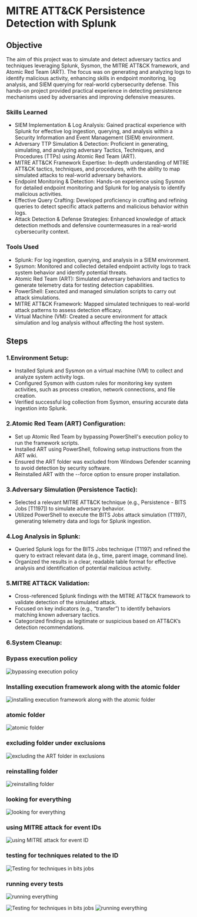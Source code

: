 # MITRE ATT&CK Persistence Detection with Splunk

## Objective
The aim of this project was to simulate and detect adversary tactics and techniques leveraging Splunk, Sysmon, the MITRE ATT&CK framework, and Atomic Red Team (ART). The focus was on generating and analyzing logs to identify malicious activity, enhancing skills in endpoint monitoring, log analysis, and SIEM querying for real-world cybersecurity defense. This hands-on project provided practical experience in detecting persistence mechanisms used by adversaries and improving defensive measures.

### Skills Learned

- SIEM Implementation & Log Analysis: Gained practical experience with Splunk for effective log ingestion, querying, and analysis within a Security Information and Event Management (SIEM) environment.
- Adversary TTP Simulation & Detection: Proficient in generating, simulating, and analyzing adversary Tactics, Techniques, and Procedures (TTPs) using Atomic Red Team (ART).
- MITRE ATT&CK Framework Expertise: In-depth understanding of MITRE ATT&CK tactics, techniques, and procedures, with the ability to map simulated attacks to real-world adversary behaviors.
- Endpoint Monitoring & Detection: Hands-on experience using Sysmon for detailed endpoint monitoring and Splunk for log analysis to identify malicious activities.
- Effective Query Crafting: Developed proficiency in crafting and refining queries to detect specific attack patterns and malicious behavior within logs.
- Attack Detection & Defense Strategies: Enhanced knowledge of attack detection methods and defensive countermeasures in a real-world cybersecurity context.

### Tools Used


- Splunk: For log ingestion, querying, and analysis in a SIEM environment.
- Sysmon: Monitored and collected detailed endpoint activity logs to track system behavior and identify potential threats.
- Atomic Red Team (ART): Simulated adversary behaviors and tactics to generate telemetry data for testing detection capabilities.
- PowerShell: Executed and managed simulation scripts to carry out attack simulations.
- MITRE ATT&CK Framework: Mapped simulated techniques to real-world attack patterns to assess detection efficacy.
- Virtual Machine (VM): Created a secure environment for attack simulation and log analysis without affecting the host system.

## Steps

### 1.Environment Setup:

- Installed Splunk and Sysmon on a virtual machine (VM) to collect and analyze system activity logs.
- Configured Sysmon with custom rules for monitoring key system activities, such as process creation, network connections, and file creation.
- Verified successful log collection from Sysmon, ensuring accurate data ingestion into Splunk.

### 2.Atomic Red Team (ART) Configuration:

- Set up Atomic Red Team by bypassing PowerShell's execution policy to run the framework scripts.
- Installed ART using PowerShell, following setup instructions from the ART wiki.
- Ensured the ART folder was excluded from Windows Defender scanning to avoid detection by security software.
- Reinstalled ART with the --force option to ensure proper installation.

### 3.Adversary Simulation (Persistence Tactic):

- Selected a relevant MITRE ATT&CK technique (e.g., Persistence - BITS Jobs [T1197]) to simulate adversary behavior.
- Utilized PowerShell to execute the BITS Jobs attack simulation (T1197), generating telemetry data and logs for Splunk ingestion.

### 4.Log Analysis in Splunk:

- Queried Splunk logs for the BITS Jobs technique (T1197) and refined the query to extract relevant data (e.g., time, parent image, command line).
- Organized the results in a clear, readable table format for effective analysis and identification of potential malicious activity.

### 5.MITRE ATT&CK Validation:

- Cross-referenced Splunk findings with the MITRE ATT&CK framework to validate detection of the simulated attack.
- Focused on key indicators (e.g., “transfer”) to identify behaviors matching known adversary tactics.
- Categorized findings as legitimate or suspicious based on ATT&CK’s detection recommendations.

### 6.System Cleanup:


### Bypass execution policy


![bypassing execution policy](https://github.com/user-attachments/assets/9724c234-1818-4552-b96d-8cc266615c40)


### Installing execution framework along with the atomic folder


![installing execution framework along with the atomic folder](https://github.com/user-attachments/assets/c0305898-5ec9-490c-95dc-496e9c1aa1c0)


### atomic folder


![atomic folder](https://github.com/user-attachments/assets/c40127f3-7737-4100-8bfb-fa5dfb1d2644)


### excluding folder under exclusions


![excluding the ART folder in exclusions](https://github.com/user-attachments/assets/1f655c58-2280-42bb-a7b6-a610136c0024)


### reinstalling folder


![reinstalling folder](https://github.com/user-attachments/assets/4b677201-b96d-493d-aeeb-0ce0446b0c8a)


### looking for everything 


![looking for everything](https://github.com/user-attachments/assets/250ee86d-9a17-41b5-9ac7-c92113d13cdf)


### using MITRE attack for event IDs


![using MITRE attack for event ID](https://github.com/user-attachments/assets/c12a08b3-379a-4b3d-9236-9fe40a6cb1d7)


### testing for techniques related to the ID


![Testing for techniques in bits jobs](https://github.com/user-attachments/assets/91672458-6117-438b-9d0b-ae645651a8f3)


### running every tests


![running everything](https://github.com/user-attachments/assets/a60f38fa-60cd-424d-806e-19335aee0518)



![Testing for techniques in bits jobs](https://github.com/user-attachments/assets/fe7aa15c-8416-42be-b833-db94e990d97a)
![running everything](https://github.com/user-attachments/assets/2dba84a0-91d5-4ff7-8064-d45dbeaf554e)
